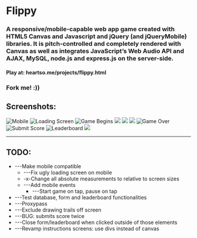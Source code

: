 # Flippy

### A responsive/mobile-capable web app game created with HTML5 Canvas and Javascript and jQuery (and jQueryMobile) libraries. It is pitch-controlled and completely rendered with Canvas as well as integrates JavaScript’s Web Audio API and AJAX, MySQL, node.js and express.js on the server-side.

#### Play at: heartso.me/projects/flippy.html

### Fork me! :)) 

## Screenshots:

![Mobile](/assets/images/flippy/screenshots/1.png "On Mobile") ![Loading Screen](/assets/images/flippy/screenshots/2.png "Loading Screen")
![Game Begins](/assets/images/flippy/screenshots/3.png "Game Begins!") ![](/assets/images/flippy/screenshots/4.png)
![](/assets/images/flippy/screenshots/5.png) ![](/assets/images/flippy/screenshots/6.png)
![Game Over](/assets/images/flippy/screenshots/7.png "Game Over :<") ![Submit Score](/assets/images/flippy/screenshots/8_.png "Submit Score Screen")
![Leaderboard](/assets/images/flippy/screenshots/9.png "Leaderboard") ![](/assets/images/flippy/screenshots/10.png)


---
## TODO:

* ---Make mobile compatible
    * ---Fix ugly loading screen on mobile
    * -x-Change all absolute measurements to relative to screen sizes
    * ---Add mobile events
        * ---Start game on tap, pause on tap
* ---Test database, form and leaderboard functionalities
* ---Proxypass
* ---Exclude drawing trails off screen
* ---BUG: submits score twice
* ---Close form/leaderboard when clicked outside of those elements
* ---Revamp instructions screens: use divs instead of canvas
